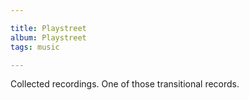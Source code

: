 ```yaml
---

title: Playstreet
album: Playstreet
tags: music

---
```


Collected recordings. One of those transitional records.
